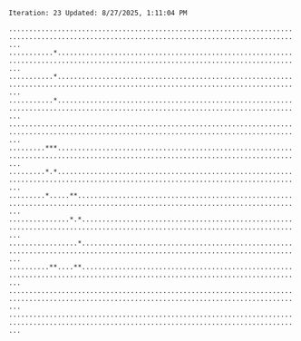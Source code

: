 `Iteration: 23 Updated: 8/27/2025, 1:11:04 PM`
<!-- GOL_START -->
`...............................................................................................................................................`</br>
`...........*...................................................................................................................................`</br>
`...........*...................................................................................................................................`</br>
`...........*...................................................................................................................................`</br>
`...............................................................................................................................................`</br>
`.........***...................................................................................................................................`</br>
`.........*.*...................................................................................................................................`</br>
`.........*.....**..............................................................................................................................`</br>
`...............*.*.............................................................................................................................`</br>
`.................*.............................................................................................................................`</br>
`..........**....**.............................................................................................................................`</br>
`...............................................................................................................................................`</br>
`...............................................................................................................................................`</br>
<!-- GOL_END -->